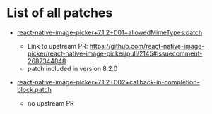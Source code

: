 # List of all patches

- [react-native-image-picker+7.1.2+001+allowedMimeTypes.patch](react-native-image-picker+7.1.2+001+allowedMimeTypes.patch)
    - Link to upstream PR: https://github.com/react-native-image-picker/react-native-image-picker/pull/2145#issuecomment-2687344848
    - patch included in version 8.2.0

- [react-native-image-picker+7.1.2+002+callback-in-completion-block.patch](react-native-image-picker+7.1.2+002+callback-in-completion-block.patch)
    - no upstream PR
